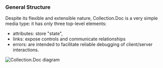 ### General Structure

Despite its flexible and extensible nature, Collection.Doc is a very simple media type: it has only three top-level elements: 

- attributes: store "state",
- links: expose controls and communicate relationships 
- errors: are intended to facilitate reliable debugging of client/server interactions.


![Collection.Doc diagram](https://raw.github.com/publicmediaplatform/pmpdocs/master/charts/collection+doc+json.png)